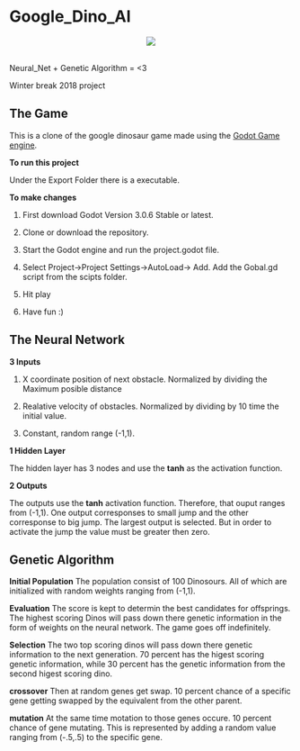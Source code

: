 # Google_Dino_AI
<div align="center">
  <img src="https://github.com/lgonz041/Google_Dino_AI/blob/master/icon.png"><br><br>
</div>

Neural_Net + Genetic Algorithm = &lt;3 

Winter break 2018 project 
## The Game

This is a clone of the google dinosaur game made using the [Godot Game engine](https://godotengine.org/). 

**To run this project**

Under the Export Folder there is a executable. 

**To make changes**
1. First download Godot Version 3.0.6 Stable or latest. 

2. Clone or download the repository.

3. Start the Godot engine and run the project.godot file. 

4. Select Project->Project Settings->AutoLoad-> Add. Add the Gobal.gd script from the scipts folder.

5. Hit play

6. Have fun :) 

## The Neural Network 
**3 Inputs** 

1. X coordinate position of next obstacle.  Normalized by dividing the Maximum posible distance

2. Realative velocity of obstacles. Normalized by dividing by 10 time the initial value. 

3. Constant, random range (-1,1).

**1 Hidden Layer**

The hidden layer has 3 nodes and use the **tanh** as the activation function.

**2 Outputs** 

The outputs use the **tanh** activation function. Therefore, that ouput ranges from (-1,1).
One output corresponses to small jump and the other corresponse to big jump. The largest output is selected. But in order to activate the jump the value must be greater then zero. 

## Genetic Algorithm 

**Initial Population**
The population consist of 100 Dinosours. All of which are initialized with random weights ranging from (-1,1).

**Evaluation**
The score is kept to determin the best candidates for offsprings. The highest scoring Dinos will pass down there genetic information in the form of weights on the neural network. The game goes off indefinitely.

**Selection**
The two top scoring dinos will pass down there genetic information to the next generation. 70 percent has the higest scoring genetic information, while 30 percent has the genetic information from the second higest scoring dino.  

**crossover**
Then at random genes get swap. 10 percent chance of a specific gene getting swapped by the equivalent from the other parent.

**mutation**
At the same time motation to those genes occure. 10 percent chance of gene mutating. This is represented by adding a random value ranging from (-.5,.5) to the specific gene. 

